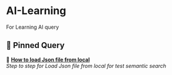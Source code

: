 # AI-Learning
For Learning AI query

## 📌 Pinned Query
🔹 **[How to load Json file from local](https://github.com/teerayuthton/AI-Learning-Query/tree/main/functions/import_json_from_local/)**  
_Step to step for Load Json file from local for test semantic search_



